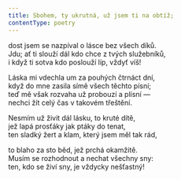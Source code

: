 ```yaml
---
title: Sbohem, ty ukrutná, už jsem ti na obtíž;
contentType: poetry
---
```


<section>

dost jsem se nazpíval o lásce bez všech díků.  
Jdu; ať ti slouží dál kdo chce z tvých služebníků,  
i když ti sotva kdo poslouží líp, vždyť víš!

</section>

<section>

Láska mi vdechla um za pouhých čtrnáct dní,  
když do mne zasila símě všech těchto písní;  
teď mě však rozvaha už probouzí a plísní —  
nechci žít celý čas v takovém třeštění.

</section>

<section>

Nesmím už živit dál lásku, to kruté dítě,  
jež lapá prosťáky jak ptáky do tenat,  
ten sladký žert a klam, který jsem měl tak rád,

</section>

<section>

to blaho za sto běd, jež prchá okamžitě.  
Musím se rozhodnout a nechat všechny sny:  
ten, kdo se živí sny, je vždycky nešťastný!

</section>
